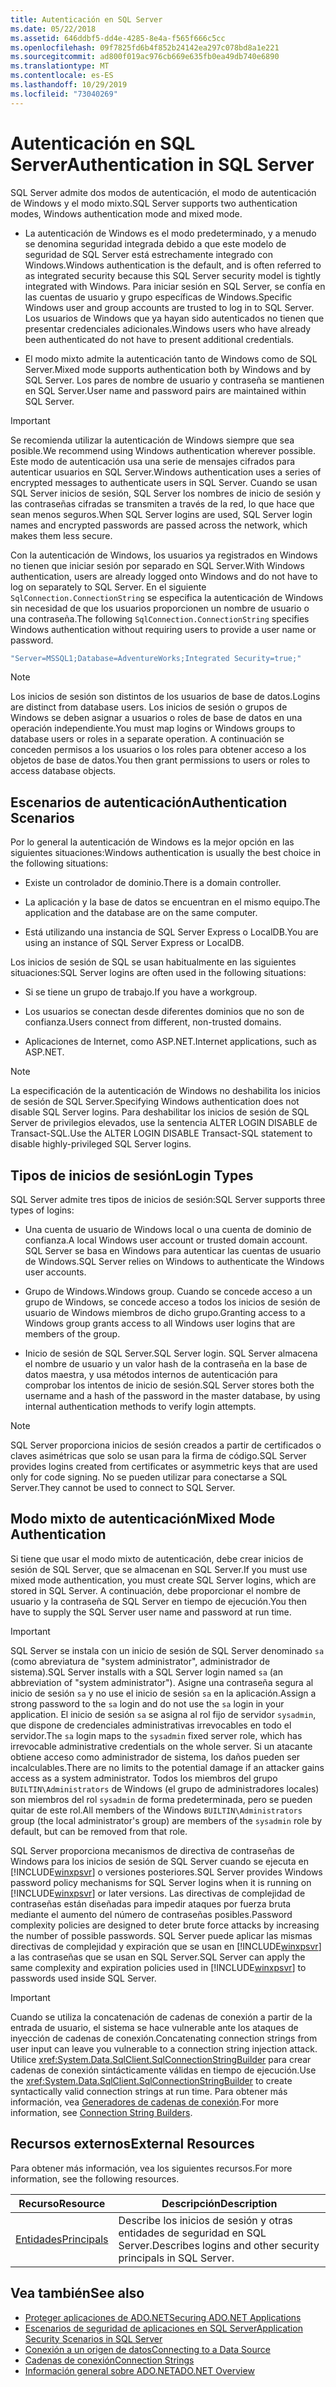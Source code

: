 ```yaml
---
title: Autenticación en SQL Server
ms.date: 05/22/2018
ms.assetid: 646ddbf5-dd4e-4285-8e4a-f565f666c5cc
ms.openlocfilehash: 09f7825fd6b4f852b24142ea297c078bd8a1e221
ms.sourcegitcommit: ad800f019ac976cb669e635fb0ea49db740e6890
ms.translationtype: MT
ms.contentlocale: es-ES
ms.lasthandoff: 10/29/2019
ms.locfileid: "73040269"
---
```

# <a name="authentication-in-sql-server"></a><span data-ttu-id="5210f-102">Autenticación en SQL Server</span><span class="sxs-lookup"><span data-stu-id="5210f-102">Authentication in SQL Server</span></span>
<span data-ttu-id="5210f-103">SQL Server admite dos modos de autenticación, el modo de autenticación de Windows y el modo mixto.</span><span class="sxs-lookup"><span data-stu-id="5210f-103">SQL Server supports two authentication modes, Windows authentication mode and mixed mode.</span></span>  
  
- <span data-ttu-id="5210f-104">La autenticación de Windows es el modo predeterminado, y a menudo se denomina seguridad integrada debido a que este modelo de seguridad de SQL Server está estrechamente integrado con Windows.</span><span class="sxs-lookup"><span data-stu-id="5210f-104">Windows authentication is the default, and is often referred to as integrated security because this SQL Server security model is tightly integrated with Windows.</span></span> <span data-ttu-id="5210f-105">Para iniciar sesión en SQL Server, se confía en las cuentas de usuario y grupo específicas de Windows.</span><span class="sxs-lookup"><span data-stu-id="5210f-105">Specific Windows user and group accounts are trusted to log in to SQL Server.</span></span> <span data-ttu-id="5210f-106">Los usuarios de Windows que ya hayan sido autenticados no tienen que presentar credenciales adicionales.</span><span class="sxs-lookup"><span data-stu-id="5210f-106">Windows users who have already been authenticated do not have to present additional credentials.</span></span>  
  
- <span data-ttu-id="5210f-107">El modo mixto admite la autenticación tanto de Windows como de SQL Server.</span><span class="sxs-lookup"><span data-stu-id="5210f-107">Mixed mode supports authentication both by Windows and by SQL Server.</span></span> <span data-ttu-id="5210f-108">Los pares de nombre de usuario y contraseña se mantienen en SQL Server.</span><span class="sxs-lookup"><span data-stu-id="5210f-108">User name and password pairs are maintained within SQL Server.</span></span>  
  
> [!IMPORTANT]
> <span data-ttu-id="5210f-109">Se recomienda utilizar la autenticación de Windows siempre que sea posible.</span><span class="sxs-lookup"><span data-stu-id="5210f-109">We recommend using Windows authentication wherever possible.</span></span> <span data-ttu-id="5210f-110">Este modo de autenticación usa una serie de mensajes cifrados para autenticar usuarios en SQL Server.</span><span class="sxs-lookup"><span data-stu-id="5210f-110">Windows authentication uses a series of encrypted messages to authenticate users in SQL Server.</span></span> <span data-ttu-id="5210f-111">Cuando se usan SQL Server inicios de sesión, SQL Server los nombres de inicio de sesión y las contraseñas cifradas se transmiten a través de la red, lo que hace que sean menos seguros.</span><span class="sxs-lookup"><span data-stu-id="5210f-111">When SQL Server logins are used, SQL Server login names and encrypted passwords are passed across the network, which makes them less secure.</span></span>  
  
 <span data-ttu-id="5210f-112">Con la autenticación de Windows, los usuarios ya registrados en Windows no tienen que iniciar sesión por separado en SQL Server.</span><span class="sxs-lookup"><span data-stu-id="5210f-112">With Windows authentication, users are already logged onto Windows and do not have to log on separately to SQL Server.</span></span> <span data-ttu-id="5210f-113">En el siguiente `SqlConnection.ConnectionString` se especifica la autenticación de Windows sin necesidad de que los usuarios proporcionen un nombre de usuario o una contraseña.</span><span class="sxs-lookup"><span data-stu-id="5210f-113">The following `SqlConnection.ConnectionString` specifies Windows authentication without requiring users to provide a user name or password.</span></span>  
  
```csharp  
"Server=MSSQL1;Database=AdventureWorks;Integrated Security=true;"
```  
  
> [!NOTE]
> <span data-ttu-id="5210f-114">Los inicios de sesión son distintos de los usuarios de base de datos.</span><span class="sxs-lookup"><span data-stu-id="5210f-114">Logins are distinct from database users.</span></span> <span data-ttu-id="5210f-115">Los inicios de sesión o grupos de Windows se deben asignar a usuarios o roles de base de datos en una operación independiente.</span><span class="sxs-lookup"><span data-stu-id="5210f-115">You must map logins or Windows groups to database users or roles in a separate operation.</span></span> <span data-ttu-id="5210f-116">A continuación se conceden permisos a los usuarios o los roles para obtener acceso a los objetos de base de datos.</span><span class="sxs-lookup"><span data-stu-id="5210f-116">You then grant permissions to users or roles to access database objects.</span></span>  
  
## <a name="authentication-scenarios"></a><span data-ttu-id="5210f-117">Escenarios de autenticación</span><span class="sxs-lookup"><span data-stu-id="5210f-117">Authentication Scenarios</span></span>  
 <span data-ttu-id="5210f-118">Por lo general la autenticación de Windows es la mejor opción en las siguientes situaciones:</span><span class="sxs-lookup"><span data-stu-id="5210f-118">Windows authentication is usually the best choice in the following situations:</span></span>  
  
- <span data-ttu-id="5210f-119">Existe un controlador de dominio.</span><span class="sxs-lookup"><span data-stu-id="5210f-119">There is a domain controller.</span></span>  
  
- <span data-ttu-id="5210f-120">La aplicación y la base de datos se encuentran en el mismo equipo.</span><span class="sxs-lookup"><span data-stu-id="5210f-120">The application and the database are on the same computer.</span></span>  
  
- <span data-ttu-id="5210f-121">Está utilizando una instancia de SQL Server Express o LocalDB.</span><span class="sxs-lookup"><span data-stu-id="5210f-121">You are using an instance of SQL Server Express or LocalDB.</span></span>  
  
 <span data-ttu-id="5210f-122">Los inicios de sesión de SQL se usan habitualmente en las siguientes situaciones:</span><span class="sxs-lookup"><span data-stu-id="5210f-122">SQL Server logins are often used in the following situations:</span></span>  
  
- <span data-ttu-id="5210f-123">Si se tiene un grupo de trabajo.</span><span class="sxs-lookup"><span data-stu-id="5210f-123">If you have a workgroup.</span></span>  
  
- <span data-ttu-id="5210f-124">Los usuarios se conectan desde diferentes dominios que no son de confianza.</span><span class="sxs-lookup"><span data-stu-id="5210f-124">Users connect from different, non-trusted domains.</span></span>  
  
- <span data-ttu-id="5210f-125">Aplicaciones de Internet, como ASP.NET.</span><span class="sxs-lookup"><span data-stu-id="5210f-125">Internet applications, such as ASP.NET.</span></span>  
  
> [!NOTE]
> <span data-ttu-id="5210f-126">La especificación de la autenticación de Windows no deshabilita los inicios de sesión de SQL Server.</span><span class="sxs-lookup"><span data-stu-id="5210f-126">Specifying Windows authentication does not disable SQL Server logins.</span></span> <span data-ttu-id="5210f-127">Para deshabilitar los inicios de sesión de SQL Server de privilegios elevados, use la sentencia ALTER LOGIN DISABLE de Transact-SQL.</span><span class="sxs-lookup"><span data-stu-id="5210f-127">Use the ALTER LOGIN DISABLE Transact-SQL statement to disable highly-privileged SQL Server logins.</span></span>  
  
## <a name="login-types"></a><span data-ttu-id="5210f-128">Tipos de inicios de sesión</span><span class="sxs-lookup"><span data-stu-id="5210f-128">Login Types</span></span>  
 <span data-ttu-id="5210f-129">SQL Server admite tres tipos de inicios de sesión:</span><span class="sxs-lookup"><span data-stu-id="5210f-129">SQL Server supports three types of logins:</span></span>  
  
- <span data-ttu-id="5210f-130">Una cuenta de usuario de Windows local o una cuenta de dominio de confianza.</span><span class="sxs-lookup"><span data-stu-id="5210f-130">A local Windows user account or trusted domain account.</span></span> <span data-ttu-id="5210f-131">SQL Server se basa en Windows para autenticar las cuentas de usuario de Windows.</span><span class="sxs-lookup"><span data-stu-id="5210f-131">SQL Server relies on Windows to authenticate the Windows user accounts.</span></span>  
  
- <span data-ttu-id="5210f-132">Grupo de Windows.</span><span class="sxs-lookup"><span data-stu-id="5210f-132">Windows group.</span></span> <span data-ttu-id="5210f-133">Cuando se concede acceso a un grupo de Windows, se concede acceso a todos los inicios de sesión de usuario de Windows miembros de dicho grupo.</span><span class="sxs-lookup"><span data-stu-id="5210f-133">Granting access to a Windows group grants access to all Windows user logins that are members of the group.</span></span>  
  
- <span data-ttu-id="5210f-134">Inicio de sesión de SQL Server.</span><span class="sxs-lookup"><span data-stu-id="5210f-134">SQL Server login.</span></span> <span data-ttu-id="5210f-135">SQL Server almacena el nombre de usuario y un valor hash de la contraseña en la base de datos maestra, y usa métodos internos de autenticación para comprobar los intentos de inicio de sesión.</span><span class="sxs-lookup"><span data-stu-id="5210f-135">SQL Server stores both the username and a hash of the password in the master database, by using internal authentication methods to verify login attempts.</span></span>  
  
> [!NOTE]
> <span data-ttu-id="5210f-136">SQL Server proporciona inicios de sesión creados a partir de certificados o claves asimétricas que solo se usan para la firma de código.</span><span class="sxs-lookup"><span data-stu-id="5210f-136">SQL Server provides logins created from certificates or asymmetric keys that are used only for code signing.</span></span> <span data-ttu-id="5210f-137">No se pueden utilizar para conectarse a SQL Server.</span><span class="sxs-lookup"><span data-stu-id="5210f-137">They cannot be used to connect to SQL Server.</span></span>  
  
## <a name="mixed-mode-authentication"></a><span data-ttu-id="5210f-138">Modo mixto de autenticación</span><span class="sxs-lookup"><span data-stu-id="5210f-138">Mixed Mode Authentication</span></span>  
 <span data-ttu-id="5210f-139">Si tiene que usar el modo mixto de autenticación, debe crear inicios de sesión de SQL Server, que se almacenan en SQL Server.</span><span class="sxs-lookup"><span data-stu-id="5210f-139">If you must use mixed mode authentication, you must create SQL Server logins, which are stored in SQL Server.</span></span> <span data-ttu-id="5210f-140">A continuación, debe proporcionar el nombre de usuario y la contraseña de SQL Server en tiempo de ejecución.</span><span class="sxs-lookup"><span data-stu-id="5210f-140">You then have to supply the SQL Server user name and password at run time.</span></span>  
  
> [!IMPORTANT]
> <span data-ttu-id="5210f-141">SQL Server se instala con un inicio de sesión de SQL Server denominado `sa` (como abreviatura de "system administrator", administrador de sistema).</span><span class="sxs-lookup"><span data-stu-id="5210f-141">SQL Server installs with a SQL Server login named `sa` (an abbreviation of "system administrator").</span></span> <span data-ttu-id="5210f-142">Asigne una contraseña segura al inicio de sesión `sa` y no use el inicio de sesión `sa` en la aplicación.</span><span class="sxs-lookup"><span data-stu-id="5210f-142">Assign a strong password to the `sa` login and do not use the `sa` login in your application.</span></span> <span data-ttu-id="5210f-143">El inicio de sesión `sa` se asigna al rol fijo de servidor `sysadmin`, que dispone de credenciales administrativas irrevocables en todo el servidor.</span><span class="sxs-lookup"><span data-stu-id="5210f-143">The `sa` login maps to the `sysadmin` fixed server role, which has irrevocable administrative credentials on the whole server.</span></span> <span data-ttu-id="5210f-144">Si un atacante obtiene acceso como administrador de sistema, los daños pueden ser incalculables.</span><span class="sxs-lookup"><span data-stu-id="5210f-144">There are no limits to the potential damage if an attacker gains access as a system administrator.</span></span> <span data-ttu-id="5210f-145">Todos los miembros del grupo `BUILTIN\Administrators` de Windows (el grupo de administradores locales) son miembros del rol `sysadmin` de forma predeterminada, pero se pueden quitar de este rol.</span><span class="sxs-lookup"><span data-stu-id="5210f-145">All members of the Windows `BUILTIN\Administrators` group (the local administrator's group) are members of the `sysadmin` role by default, but can be removed from that role.</span></span>  
  
 <span data-ttu-id="5210f-146">SQL Server proporciona mecanismos de directiva de contraseñas de Windows para los inicios de sesión de SQL Server cuando se ejecuta en [!INCLUDE[winxpsvr](../../../../../includes/winxpsvr-md.md)] o versiones posteriores.</span><span class="sxs-lookup"><span data-stu-id="5210f-146">SQL Server provides Windows password policy mechanisms for SQL Server logins when it is running on [!INCLUDE[winxpsvr](../../../../../includes/winxpsvr-md.md)] or later versions.</span></span> <span data-ttu-id="5210f-147">Las directivas de complejidad de contraseñas están diseñadas para impedir ataques por fuerza bruta mediante el aumento del número de contraseñas posibles.</span><span class="sxs-lookup"><span data-stu-id="5210f-147">Password complexity policies are designed to deter brute force attacks by increasing the number of possible passwords.</span></span> <span data-ttu-id="5210f-148">SQL Server puede aplicar las mismas directivas de complejidad y expiración que se usan en [!INCLUDE[winxpsvr](../../../../../includes/winxpsvr-md.md)] a las contraseñas que se usan en SQL Server.</span><span class="sxs-lookup"><span data-stu-id="5210f-148">SQL Server can apply the same complexity and expiration policies used in [!INCLUDE[winxpsvr](../../../../../includes/winxpsvr-md.md)] to passwords used inside SQL Server.</span></span>  
  
> [!IMPORTANT]
> <span data-ttu-id="5210f-149">Cuando se utiliza la concatenación de cadenas de conexión a partir de la entrada de usuario, el sistema se hace vulnerable ante los ataques de inyección de cadenas de conexión.</span><span class="sxs-lookup"><span data-stu-id="5210f-149">Concatenating connection strings from user input can leave you vulnerable to a connection string injection attack.</span></span> <span data-ttu-id="5210f-150">Utilice <xref:System.Data.SqlClient.SqlConnectionStringBuilder> para crear cadenas de conexión sintácticamente válidas en tiempo de ejecución.</span><span class="sxs-lookup"><span data-stu-id="5210f-150">Use the <xref:System.Data.SqlClient.SqlConnectionStringBuilder> to create syntactically valid connection strings at run time.</span></span> <span data-ttu-id="5210f-151">Para obtener más información, vea [Generadores de cadenas de conexión](../connection-string-builders.md).</span><span class="sxs-lookup"><span data-stu-id="5210f-151">For more information, see [Connection String Builders](../connection-string-builders.md).</span></span>  
  
## <a name="external-resources"></a><span data-ttu-id="5210f-152">Recursos externos</span><span class="sxs-lookup"><span data-stu-id="5210f-152">External Resources</span></span>  
 <span data-ttu-id="5210f-153">Para obtener más información, vea los siguientes recursos.</span><span class="sxs-lookup"><span data-stu-id="5210f-153">For more information, see the following resources.</span></span>  
  
|<span data-ttu-id="5210f-154">Recurso</span><span class="sxs-lookup"><span data-stu-id="5210f-154">Resource</span></span>|<span data-ttu-id="5210f-155">Descripción</span><span class="sxs-lookup"><span data-stu-id="5210f-155">Description</span></span>|  
|--------------|-----------------|  
|[<span data-ttu-id="5210f-156">Entidades</span><span class="sxs-lookup"><span data-stu-id="5210f-156">Principals</span></span>](/sql/relational-databases/security/authentication-access/principals-database-engine)|<span data-ttu-id="5210f-157">Describe los inicios de sesión y otras entidades de seguridad en SQL Server.</span><span class="sxs-lookup"><span data-stu-id="5210f-157">Describes logins and other security principals in SQL Server.</span></span>|  
  
## <a name="see-also"></a><span data-ttu-id="5210f-158">Vea también</span><span class="sxs-lookup"><span data-stu-id="5210f-158">See also</span></span>

- [<span data-ttu-id="5210f-159">Proteger aplicaciones de ADO.NET</span><span class="sxs-lookup"><span data-stu-id="5210f-159">Securing ADO.NET Applications</span></span>](../securing-ado-net-applications.md)
- [<span data-ttu-id="5210f-160">Escenarios de seguridad de aplicaciones en SQL Server</span><span class="sxs-lookup"><span data-stu-id="5210f-160">Application Security Scenarios in SQL Server</span></span>](application-security-scenarios-in-sql-server.md)
- [<span data-ttu-id="5210f-161">Conexión a un origen de datos</span><span class="sxs-lookup"><span data-stu-id="5210f-161">Connecting to a Data Source</span></span>](../connecting-to-a-data-source.md)
- [<span data-ttu-id="5210f-162">Cadenas de conexión</span><span class="sxs-lookup"><span data-stu-id="5210f-162">Connection Strings</span></span>](../connection-strings.md)
- [<span data-ttu-id="5210f-163">Información general sobre ADO.NET</span><span class="sxs-lookup"><span data-stu-id="5210f-163">ADO.NET Overview</span></span>](../ado-net-overview.md)
